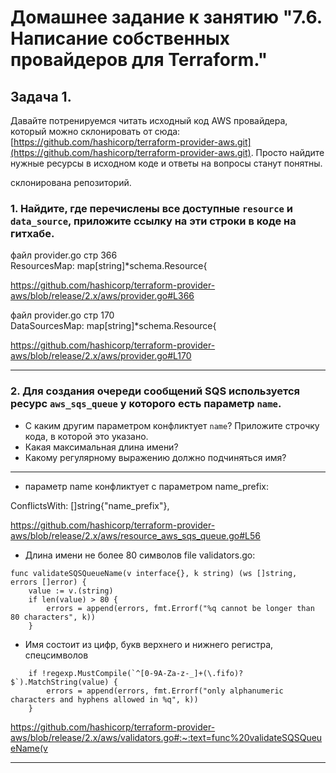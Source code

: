 # Домашнее задание к занятию "7.6. Написание собственных провайдеров для Terraform."

## Задача 1. 
Давайте потренируемся читать исходный код AWS провайдера, который можно склонировать от сюда: 
[https://github.com/hashicorp/terraform-provider-aws.git](https://github.com/hashicorp/terraform-provider-aws.git).
Просто найдите нужные ресурсы в исходном коде и ответы на вопросы станут понятны.  

склонирована репозиторий.

### 1. Найдите, где перечислены все доступные `resource` и `data_source`, приложите ссылку на эти строки в коде на гитхабе.   

файл provider.go стр 366    
ResourcesMap: map[string]*schema.Resource{

https://github.com/hashicorp/terraform-provider-aws/blob/release/2.x/aws/provider.go#L366


файл provider.go стр 170     
DataSourcesMap: map[string]*schema.Resource{

	
https://github.com/hashicorp/terraform-provider-aws/blob/release/2.x/aws/provider.go#L170


---
### 2. Для создания очереди сообщений SQS используется ресурс `aws_sqs_queue` у которого есть параметр `name`. 
* С каким другим параметром конфликтует `name`? Приложите строчку кода, в которой это указано.
* Какая максимальная длина имени? 
* Какому регулярному выражению должно подчиняться имя? 
---
* параметр name конфликтует с параметром name_prefix:

ConflictsWith: []string{"name_prefix"},    

https://github.com/hashicorp/terraform-provider-aws/blob/release/2.x/aws/resource_aws_sqs_queue.go#L56
	
- Длина имени не более 80 символов
file validators.go:
```
func validateSQSQueueName(v interface{}, k string) (ws []string, errors []error) {
	value := v.(string)   
	if len(value) > 80 {   
		errors = append(errors, fmt.Errorf("%q cannot be longer than 80 characters", k))   
	}   
```
	
- Имя состоит из цифр, букв верхнего и нижнего регистра, спецсимволов
````
    if !regexp.MustCompile(`^[0-9A-Za-z-_]+(\.fifo)?$`).MatchString(value) {
        errors = append(errors, fmt.Errorf("only alphanumeric characters and hyphens allowed in %q", k))
    }
````

https://github.com/hashicorp/terraform-provider-aws/blob/release/2.x/aws/validators.go#:~:text=func%20validateSQSQueueName(v
	
	
	
	
	
---
